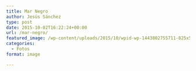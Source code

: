 ```yaml
---
title: Mar Negro
author: Jesús Sánchez
type: post
date: 2015-10-02T16:22:24+00:00
url: /mar-negro/
featured_image: /wp-content/uploads/2015/10/wpid-wp-1443802755711-825x510.jpeg
categories:
  - Fotos
format: image

---
```

